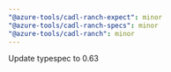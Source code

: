```yaml
---
"@azure-tools/cadl-ranch-expect": minor
"@azure-tools/cadl-ranch-specs": minor
"@azure-tools/cadl-ranch": minor
---
```


Update typespec to 0.63
